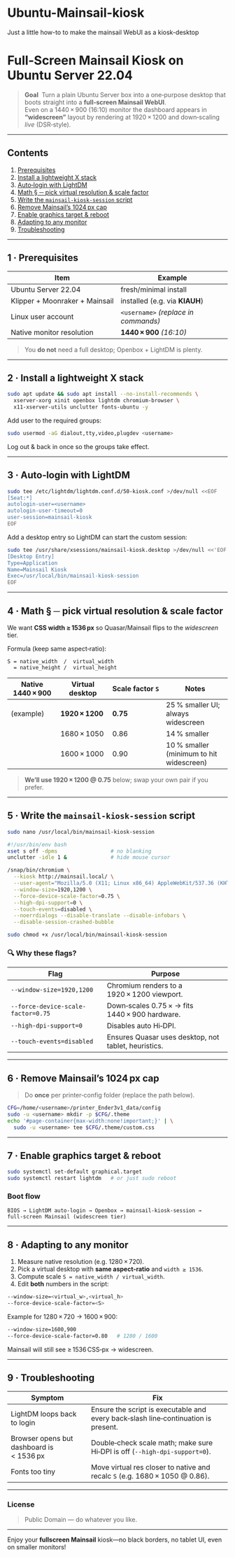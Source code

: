 # Ubuntu-Mainsail-kiosk
Just a little how-to to make the mainsail WebUI as a kiosk-desktop

# Full‑Screen **Mainsail** Kiosk on Ubuntu Server 22.04

> **Goal**  Turn a plain Ubuntu Server box into a one‑purpose desktop that boots straight into a **full‑screen Mainsail WebUI**.  
> Even on a 1440 × 900 (16∶10) monitor the dashboard appears in **“widescreen”** layout by rendering at 1920 × 1200 and down‑scaling *live* (DSR‑style).

---

## Contents

1. [Prerequisites](#1-prerequisites)
2. [Install a lightweight X stack](#2-install-a-lightweight-x-stack)
3. [Auto‑login with LightDM](#3-auto-login-with-lightdm)
4. [Math § ─ pick virtual resolution & scale factor](#4-math-§-─-pick-virtual-resolution--scale-factor)
5. [Write the `mainsail‑kiosk‑session` script](#5-write-the-mainsail‑kiosk‑session-script)
6. [Remove Mainsail’s 1024 px cap](#6-remove-mainsails-1024px-cap)
7. [Enable graphics target & reboot](#7-enable-graphics-target--reboot)
8. [Adapting to any monitor](#8-adapting-to-any-monitor)
9. [Troubleshooting](#9-troubleshooting)

---

## 1 · Prerequisites

| Item | Example |
|------|---------|
| Ubuntu Server 22.04 | fresh/minimal install |
| Klipper + Moonraker + Mainsail | installed (e.g. via **KIAUH**) |
| Linux user account | `<username>` *(replace in commands)* |
| Native monitor resolution | **1440 × 900** *(16∶10)* |

> You **do not** need a full desktop; Openbox + LightDM is plenty.

---

## 2 · Install a lightweight X stack

```bash
sudo apt update && sudo apt install --no-install-recommends \
  xserver-xorg xinit openbox lightdm chromium-browser \
  x11-xserver-utils unclutter fonts-ubuntu -y
```

Add user to the required groups:

```bash
sudo usermod -aG dialout,tty,video,plugdev <username>
```

Log out & back in once so the groups take effect.

---

## 3 · Auto‑login with LightDM

```bash
sudo tee /etc/lightdm/lightdm.conf.d/50-kiosk.conf >/dev/null <<EOF
[Seat:*]
autologin-user=<username>
autologin-user-timeout=0
user-session=mainsail-kiosk
EOF
```

Add a desktop entry so LightDM can start the custom session:

```bash
sudo tee /usr/share/xsessions/mainsail-kiosk.desktop >/dev/null <<'EOF'
[Desktop Entry]
Type=Application
Name=Mainsail Kiosk
Exec=/usr/local/bin/mainsail-kiosk-session
EOF
```

---

## 4 · Math § ─ pick virtual resolution & scale factor

We want **CSS width ≥ 1536 px** so Quasar/Mainsail flips to the *widescreen* tier.

Formula (keep same aspect‑ratio):

```text
S = native_width  /  virtual_width
  = native_height /  virtual_height
```

| Native 1440 × 900 | Virtual desktop | Scale factor `S` | Notes |
|-------------------|-----------------|------------------|-------|
| (example) | **1920 × 1200** | **0.75** | 25 % smaller UI; always widescreen |
|  | 1680 × 1050 | 0.86 | 14 % smaller |
|  | 1600 × 1000 | 0.90 | 10 % smaller (minimum to hit widescreen) |

> **We’ll use 1920 × 1200 @ 0.75** below; swap your own pair if you prefer.

---

## 5 · Write the `mainsail‑kiosk‑session` script

```bash
sudo nano /usr/local/bin/mainsail-kiosk-session
```

```bash
#!/usr/bin/env bash
xset s off -dpms                 # no blanking
unclutter -idle 1 &              # hide mouse cursor

/snap/bin/chromium \
  --kiosk http://mainsail.local/ \
  --user-agent="Mozilla/5.0 (X11; Linux x86_64) AppleWebKit/537.36 (KHTML, like Gecko) Chrome/123 Safari/537.36" \
  --window-size=1920,1200 \
  --force-device-scale-factor=0.75 \
  --high-dpi-support=0 \
  --touch-events=disabled \
  --noerrdialogs --disable-translate --disable-infobars \
  --disable-session-crashed-bubble
```

```bash
sudo chmod +x /usr/local/bin/mainsail-kiosk-session
```

### 🔍 Why these flags?

| Flag | Purpose |
|------|---------|
| `--window-size=1920,1200` | Chromium renders to a 1920 × 1200 viewport. |
| `--force-device-scale-factor=0.75` | Down‑scales 0.75 × → fits 1440 × 900 hardware. |
| `--high-dpi-support=0` | Disables auto Hi‑DPI. |
| `--touch-events=disabled` | Ensures Quasar uses desktop, not tablet, heuristics. |

---

## 6 · Remove Mainsail’s 1024 px cap

> Do **once** per printer‑config folder (replace the path below).

```bash
CFG=/home/<username>/printer_Ender3v1_data/config
sudo -u <username> mkdir -p $CFG/.theme
echo '#page-container{max-width:none!important;}' | \
  sudo -u <username> tee $CFG/.theme/custom.css
```

---

## 7 · Enable graphics target & reboot

```bash
sudo systemctl set-default graphical.target
sudo systemctl restart lightdm   # or just sudo reboot
```

### Boot flow

```
BIOS → LightDM auto‑login → Openbox → mainsail‑kiosk‑session → full‑screen Mainsail (widescreen tier)
```

---

## 8 · Adapting to **any** monitor

1. Measure native resolution (e.g. 1280 × 720).  
2. Pick a virtual desktop with **same aspect‑ratio** and `width ≥ 1536`.  
3. Compute scale `S = native_width / virtual_width`.  
4. Edit **both** numbers in the script:

```bash
--window-size=<virtual_w>,<virtual_h>
--force-device-scale-factor=<S>
```

Example for 1280 × 720 → 1600 × 900:

```bash
--window-size=1600,900
--force-device-scale-factor=0.80   # 1280 / 1600
```

Mainsail will still see ≥ 1536 CSS‑px → widescreen.

---

## 9 · Troubleshooting

| Symptom | Fix |
|---------|-----|
| LightDM loops back to login | Ensure the script is executable and every back‑slash line‑continuation is present. |
| Browser opens but dashboard is < 1536 px | Double‑check scale math; make sure Hi‑DPI is off (`--high-dpi-support=0`). |
| Fonts too tiny | Move virtual res closer to native and recalc `S` (e.g. 1680 × 1050 @ 0.86). |

---

### License

> Public Domain — do whatever you like.

---

Enjoy your **fullscreen Mainsail** kiosk—no black borders, no tablet UI, even on smaller monitors!
